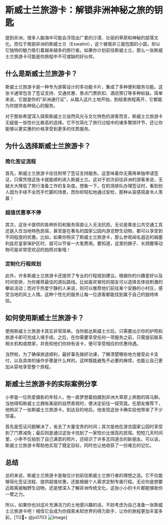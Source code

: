 # 斯威士兰旅游卡：解锁非洲神秘之旅的钥匙

提到非洲，很多人脑海中可能会浮现出广袤的沙漠、壮丽的草原和神秘的部落文化。而位于南部非洲的斯威士兰（Eswatini），这个被南非三面包围的小国，却以它独特的魅力吸引着越来越多的旅行者。如果你计划前往斯威士兰，那么一张斯威士兰旅游卡可能是你旅程中不可或缺的好伙伴。

## 什么是斯威士兰旅游卡？

斯威士兰旅游卡是一种专为游客设计的多功能卡片，集成了多种便利服务功能。这张卡通常包含了签证支持、交通优惠、景点门票折扣、酒店预订等多种权益。简单来说，它就是你的“非洲通行证”，从踏入这片土地开始，到结束旅程离开，它都能为你提供各种贴心的服务。

对于那些希望深入探索斯威士兰自然风光与文化特色的游客而言，斯威士兰旅游卡无疑是一张性价比极高的选择。它不仅简化了旅行过程中的诸多繁琐环节，还让你能够以更实惠的价格享受到更多的优质服务。

## 为什么选择斯威士兰旅游卡？

### 简化签证流程

首先，斯威士兰旅游卡往往附带了签证支持服务。这意味着你无需再单独申请签证，只需凭借这张卡就能顺利进入斯威士兰。这对于初次前往非洲的游客来说，无疑大大降低了旅行准备工作的复杂度。想象一下，在机场排队办理签证时，看到别人因为手续不全而手忙脚的场景，而你却轻松地通过安检，那种从容感简直令人羡慕！

### 超值优惠享不停

其次，这张卡提供的各种折扣和服务简直让人无法抗拒。无论是乘坐公共交通工具还是入住当地特色民宿，甚至是在著名的国家公园内游览野生动物，都可以享受到不同程度的优惠。比如，如果你购买了斯威士兰旅游卡，那么参观闻名遐迩的姆塞利兹尼皇家保护区时，就可以节省一大笔费用。要知道，这里的狮子、长颈鹿等动物可是非常受欢迎的拍照对象哦！

### 定制化行程规划

此外，许多斯威士兰旅游卡还提供了专业的行程规划建议。根据你的兴趣爱好以及时间安排，为你推荐最佳的游玩路线。比如喜欢冒险的朋友可以选择去体验刺激的攀岩活动；而对于热爱宁静的人来说，则可以推荐他们前往某个安静的小村庄，感受当地的风土人情。这种个性化的服务让每一位游客都能找到属于自己的独特体验。

## 如何使用斯威士兰旅游卡？

使用斯威士兰旅游卡其实非常简单。当你抵达斯威士兰后，只需要出示你的护照和旅游卡即可完成入境手续。之后，在你需要享受任何一项服务之前，只需提前联系相关机构或商家，并告知他们你持有该卡，便可享受相应的优惠待遇。

当然啦，为了确保旅途顺利，最好事先做好功课，了解清楚哪些地方接受此卡支付，以及具体的操作步骤是什么样的。这样既能避免不必要的麻烦，也能让自己更加从容地享受整个旅程。

## 斯威士兰旅游卡的实际案例分享

小李是一位热爱摄影的年轻人，他一直梦想着拍摄到非洲大草原上奔跑的斑马群。当他得知斯威士兰拥有美丽的自然景观时，便决定前往一探究竟。在朋友推荐下，他购买了一张斯威士兰旅游卡。到达目的地后，他发现这张卡确实给他带来了不少惊喜。

首先是签证问题解决了，省去了大量宝贵的时间；其次是他在游览国家公园时享受到了门票减免；最后则是通过这张卡找到了一家性价比很高的民宿。短短几天时间里，小李不仅拍到了自己满意的照片，还结识了许多志同道合的新朋友。可以说，斯威士兰旅游卡帮助他实现了既定目标，同时也让他收获了一份难忘的记忆。

## 总结

总的来说，斯威士兰旅游卡是每位计划前往斯威士兰旅行者的理想之选。它不仅能够简化签证流程、提供超值优惠，还能根据个人需求定制专属行程。无论你是想要近距离接触野生动物，还是想深入了解非洲传统文化，这张小小的卡片都能够助你一臂之力。

所以，如果你也对这片充满活力的土地感兴趣的话，不妨考虑为自己准备一张斯威士兰旅游卡吧！相信它会成为你探索未知世界的得力助手，让你的旅程更加丰富多彩。[TG💪+ @jx0703 ![Image](https://github.com/user-attachments/assets/dbca1d08-cadb-493c-b0ec-ad6f7a83f270)]